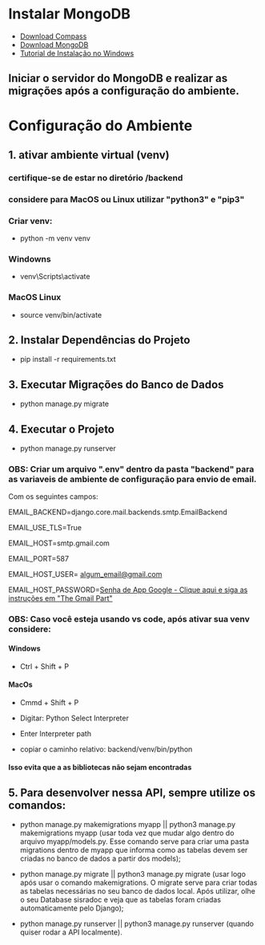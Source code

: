 # Instalar MongoDB
- [Download Compass](https://www.mongodb.com/products/tools/compass)
- [Download MongoDB](https://www.mongodb.com/try/download/community)
- [Tutorial de Instalação no Windows](https://www.youtube.com/watch?v=rtAPwlvoNoI)
## Iniciar o servidor do MongoDB e realizar as migrações após a configuração do ambiente.

# Configuração do Ambiente

## 1. ativar ambiente virtual (venv)
### certifique-se de estar no diretório /backend
### considere para MacOS ou Linux utilizar "python3" e "pip3"

### Criar venv:
- python -m venv venv

### Windowns
- venv\Scripts\activate

### MacOS Linux
- source venv/bin/activate

## 2. Instalar Dependências do Projeto
- pip install -r requirements.txt

## 3. Executar Migrações do Banco de Dados
- python manage.py migrate

## 4. Executar o Projeto
- python manage.py runserver

### OBS: Criar um arquivo ".env" dentro da pasta "backend" para as variaveis de ambiente de configuração para envio de email.
Com os seguintes campos:

EMAIL_BACKEND=django.core.mail.backends.smtp.EmailBackend

EMAIL_USE_TLS=True

EMAIL_HOST=smtp.gmail.com

EMAIL_PORT=587

EMAIL_HOST_USER= algum_email@gmail.com

EMAIL_HOST_PASSWORD=[Senha de App Google - Clique aqui e siga as instruções em "The Gmail Part"](https://dev.to/abderrahmanemustapha/how-to-send-email-with-django-and-gmail-in-production-the-right-way-24ab)

### OBS: Caso você esteja usando vs code, após ativar sua venv considere:
#### Windows
- Ctrl + Shift + P
#### MacOs
- Cmmd + Shift + P

- Digitar: Python Select Interpreter
- Enter Interpreter path
- copiar o caminho relativo: backend/venv/bin/python
#### Isso evita que a as bibliotecas não sejam encontradas

## 5. Para desenvolver nessa API, sempre utilize os comandos:

- python manage.py makemigrations myapp || python3 manage.py makemigrations myapp (usar toda vez que mudar algo dentro do arquivo myapp/models.py. Esse comando serve para criar uma pasta migrations dentro de myapp que informa como as tabelas devem ser criadas no banco de dados a partir dos models);

- python manage.py migrate || python3 manage.py migrate (usar logo após usar o comando makemigrations. O migrate serve para criar todas as tabelas necessárias no seu banco de dados local. Após utilizar, olhe o seu Database sisradoc e veja que as tabelas foram criadas automaticamente pelo Django);

- python manage.py runserver || python3 manage.py runserver (quando quiser rodar a API localmente).
